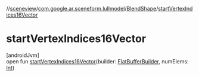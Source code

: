 //[sceneview](../../../index.md)/[com.google.ar.sceneform.lullmodel](../index.md)/[BlendShape](index.md)/[startVertexIndices16Vector](start-vertex-indices16-vector.md)

# startVertexIndices16Vector

[androidJvm]\
open fun [startVertexIndices16Vector](start-vertex-indices16-vector.md)(builder: [FlatBufferBuilder](../../com.google.flatbuffers/-flat-buffer-builder/index.md), numElems: [Int](https://kotlinlang.org/api/latest/jvm/stdlib/kotlin/-int/index.html))
